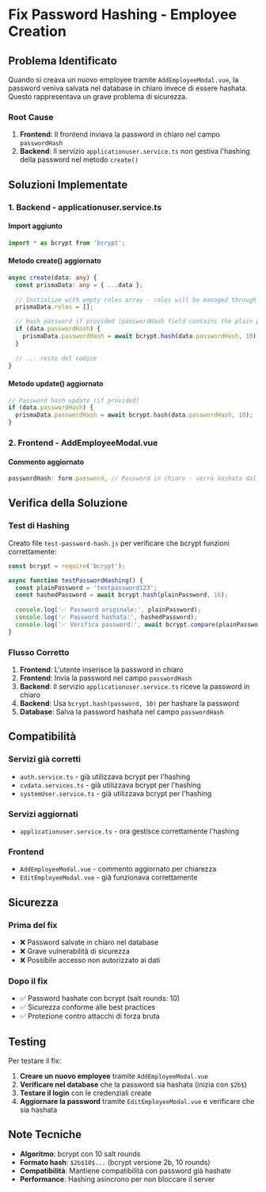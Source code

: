 # Fix Password Hashing - Employee Creation

## Problema Identificato

Quando si creava un nuovo employee tramite `AddEmployeeModal.vue`, la password veniva salvata nel database in chiaro invece di essere hashata. Questo rappresentava un grave problema di sicurezza.

### Root Cause

1. **Frontend**: Il frontend inviava la password in chiaro nel campo `passwordHash`
2. **Backend**: Il servizio `applicationuser.service.ts` non gestiva l'hashing della password nel metodo `create()`

## Soluzioni Implementate

### 1. Backend - applicationuser.service.ts

#### Import aggiunto
```typescript
import * as bcrypt from 'bcrypt';
```

#### Metodo create() aggiornato
```typescript
async create(data: any) {
  const prismaData: any = { ...data };
  
  // Initialize with empty roles array - roles will be managed through UserRole table
  prismaData.roles = [];

  // Hash password if provided (passwordHash field contains the plain password from frontend)
  if (data.passwordHash) {
    prismaData.passwordHash = await bcrypt.hash(data.passwordHash, 10);
  }
  
  // ... resto del codice
}
```

#### Metodo update() aggiornato
```typescript
// Password hash update (if provided)
if (data.passwordHash) {
  prismaData.passwordHash = await bcrypt.hash(data.passwordHash, 10);
}
```

### 2. Frontend - AddEmployeeModal.vue

#### Commento aggiornato
```typescript
passwordHash: form.password, // Password in chiaro - verrà hashata dal backend
```

## Verifica della Soluzione

### Test di Hashing
Creato file `test-password-hash.js` per verificare che bcrypt funzioni correttamente:

```javascript
const bcrypt = require('bcrypt');

async function testPasswordHashing() {
  const plainPassword = 'testpassword123';
  const hashedPassword = await bcrypt.hash(plainPassword, 10);
  
  console.log('✅ Password originale:', plainPassword);
  console.log('✅ Password hashata:', hashedPassword);
  console.log('✅ Verifica password:', await bcrypt.compare(plainPassword, hashedPassword));
}
```

### Flusso Corretto

1. **Frontend**: L'utente inserisce la password in chiaro
2. **Frontend**: Invia la password nel campo `passwordHash` 
3. **Backend**: Il servizio `applicationuser.service.ts` riceve la password in chiaro
4. **Backend**: Usa `bcrypt.hash(password, 10)` per hashare la password
5. **Database**: Salva la password hashata nel campo `passwordHash`

## Compatibilità

### Servizi già corretti
- `auth.service.ts` - già utilizzava bcrypt per l'hashing
- `cvdata.services.ts` - già utilizzava bcrypt per l'hashing
- `systemUser.service.ts` - già utilizzava bcrypt per l'hashing

### Servizi aggiornati
- `applicationuser.service.ts` - ora gestisce correttamente l'hashing

### Frontend
- `AddEmployeeModal.vue` - commento aggiornato per chiarezza
- `EditEmployeeModal.vue` - già funzionava correttamente

## Sicurezza

### Prima del fix
- ❌ Password salvate in chiaro nel database
- ❌ Grave vulnerabilità di sicurezza
- ❌ Possibile accesso non autorizzato ai dati

### Dopo il fix
- ✅ Password hashate con bcrypt (salt rounds: 10)
- ✅ Sicurezza conforme alle best practices
- ✅ Protezione contro attacchi di forza bruta

## Testing

Per testare il fix:

1. **Creare un nuovo employee** tramite `AddEmployeeModal.vue`
2. **Verificare nel database** che la password sia hashata (inizia con `$2b$`)
3. **Testare il login** con le credenziali create
4. **Aggiornare la password** tramite `EditEmployeeModal.vue` e verificare che sia hashata

## Note Tecniche

- **Algoritmo**: bcrypt con 10 salt rounds
- **Formato hash**: `$2b$10$...` (bcrypt versione 2b, 10 rounds)
- **Compatibilità**: Mantiene compatibilità con password già hashate
- **Performance**: Hashing asincrono per non bloccare il server 